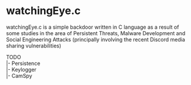 # watchingEye.c

  watchingEye.c is a simple backdoor written in C language as a result of some studies in the area of Persistent Threats, Malware Development and Social Engineering Attacks (principally involving the recent Discord media sharing vulnerabilities)
  
  TODO<br>
    |- Persistence<br>
    |- Keylogger<br>
    |- CamSpy<br>
    
    
